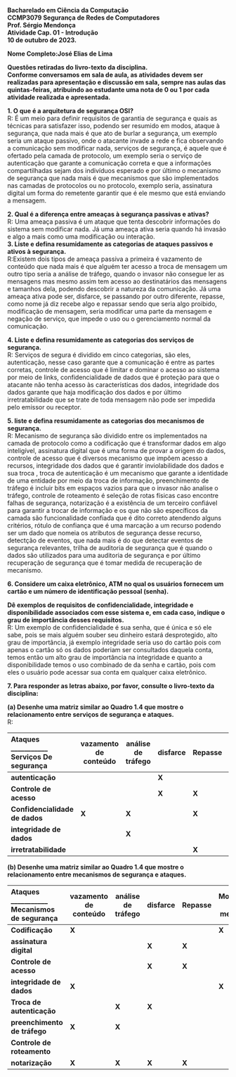 **Bacharelado em Ciência da Computação**  
**CCMP3079 Segurança de Redes de Computadores**  
**Prof. Sérgio Mendonça**  
**Atividade Cap. 01 \- Introdução**  
**10 de outubro de 2023\.**

**Nome Completo:José Elias de Lima**

**Questões retiradas do livro-texto da disciplina.**  
**Conforme conversamos em sala de aula, as atividades devem ser realizadas para apresentação e discussão em sala, sempre nas aulas das quintas-feiras, atribuindo ao estudante uma nota de 0 ou 1 por cada atividade realizada e apresentada.**

**1\. O que é a arquitetura de segurança OSI?**  
R: É um meio para definir requisitos de garantia de segurança e quais as técnicas para satisfazer isso, podendo ser resumido em modos, ataque à segurança, que nada mais é que ato de burlar a segurança, um exemplo seria um ataque passivo, onde o atacante invade a rede e fica observando a comunicação sem modificar nada, serviços de segurança, é aquele que é ofertado pela camada de protocolo, um exemplo seria o serviço de autenticação que garante a comunicação correta e que a informações compartilhadas sejam dos indivíduos esperado e por último o mecanismo de segurança que nada mais é que mecanismos que são implementados nas camadas de protocolos ou no protocolo, exemplo seria, assinatura digital um forma do remetente garantir que é ele mesmo que está enviando a mensagem.

**2\. Qual é a diferença entre ameaças à segurança passivas e ativas?**  
R: Uma ameaça passiva é um ataque que tenta descobrir informações do sistema sem modificar nada. Já uma ameaça ativa seria quando há invasão e algo a mais como uma modificação ou interação.  
**3\. Liste e defina resumidamente as categorias de ataques passivos e ativos à segurança.**  
R:Existem dois tipos de  ameaça passiva a primeira é vazamento de conteúdo que nada mais é que alguém ter acesso a troca de mensagem um outro tipo seria a análise de tráfego, quando o invasor não consegue ler as mensagens mas mesmo assim tem acesso ao destinatários das mensagens e tamanhos dela, podendo descobrir a natureza da comunicação. Já uma ameaça ativa pode ser, disfarce, se passando por outro diferente, repasse, como nome já diz recebe algo e repassar sendo que seria algo proibido, modificação de mensagem, seria modificar uma parte da mensagem e negação de serviço, que impede o uso ou o gerenciamento normal da comunicação.

**4\. Liste e defina resumidamente as categorias dos serviços de segurança.**  
R: Serviços de segura é dividido em cinco categorias, são eles, autenticação, nesse caso garante que a comunicação é entre as partes corretas, controle de acesso que é limitar e dominar o acesso ao sistema por meio de links, confidencialidade de dados que é proteção para que o atacante não tenha acesso às características dos dados, integridade dos dados garante que haja modificação dos dados e por último irretratabilidade que se trate de toda mensagem não pode ser impedida pelo emissor ou receptor.

**5\. liste e defina resumidamente as categorias dos mecanismos de segurança.**  
R: Mecanismo de segurança são dividido entre os implementados na camada de protocolo como a codificação que é transformar dados em algo inteligível, assinatura digital que é uma forma de provar a origem do dados, controle de acesso que é diversos mecanismo que impôem acesso a recursos, integridade dos dados que é garantir inviolabilidade dos dados e sua troca , troca de autenticação é um mecanismo que garante a identidade de uma entidade por meio da troca de informação, preenchimento de tráfego é incluir bits em espaços vazios para que o invasor não analise o tráfego, controle de roteamento é seleção de rotas físicas caso encontre falhas de segurança, notarização é a existência de um terceiro confiável para garantir a trocar de informação  e os que não são específicos da camada são funcionalidade confiada que é dito correto atendendo alguns critérios, rótulo de confiança que é uma marcação a um recurso podendo ser um dado que nomeia os atributos de segurança desse recurso, detectção de eventos, que nada mais é do que detectar eventos de segurança relevantes, trilha de auditoria de segurança que é quando o dados são utilizados para uma auditoria de segurança e por último recuperação de segurança que é tomar medida de recuperação de mecanismo.

**6\. Considere um caixa eletrônico, ATM no qual os usuários fornecem um cartão e um número de identificação pessoal (senha).** 

**Dê exemplos de requisitos de confidencialidade, integridade e disponibilidade associados com esse sistema e, em cada caso, indique o grau de importância desses requisitos.**  
R: Um exemplo de confidencialidade é sua senha, que é única e só ele sabe, pois se mais alguém souber seu dinheiro estará desprotegido, alto grau de importância, já exemplo integridade seria uso do cartão pois com apenas o cartão só os dados poderiam ser consultados daquela conta, temos então um alto grau de importância na integridade e quanto a disponibilidade temos o uso combinado de da senha e cartão, pois com eles o usuário pode acessar sua conta em qualquer caixa eletrônico.

**7\. Para responder as letras abaixo, por favor, consulte o livro-texto da disciplina:**

**(a) Desenhe uma matriz similar ao Quadro 1.4 que mostre o relacionamento entre serviços de segurança e ataques.**  
R: 

| Ataques \_\_\_\_\_\_\_\_\_\_\_ Serviços De segurança | vazamento de conteúdo | análise de tráfego   | disfarce   | Repasse   | Modificação de mensagens  | negação de serviço  |
| :---- | ----- | ----- | ----- | ----- | ----- | ----- |
| **autenticação**  |  |  | **X** |  |  |  |
| **Controle de acesso** |  |  | **X** | **X** |  |  |
| **Confidencialidade de dados** | **X** | **X** |  | **X** | **X** |  |
| **integridade de dados** |  | **X** |  |  | **X** |  |
| **irretratabilidade** |  |  |  | **X** |  | **X** |

**(b) Desenhe uma matriz similar ao Quadro 1.4 que mostre o relacionamento entre mecanismos de segurança e ataques.**

| Ataques \_\_\_\_\_\_\_\_\_\_\_ Mecanismos de segurança | vazamento de conteúdo | análise de tráfego   | disfarce   | Repasse   | Modificação de mensagens  | negação de serviço  |
| :---- | ----- | ----- | ----- | ----- | ----- | ----- |
| **Codificação** | **X** |  |  |  | **X** |  |
| **assinatura digital** |  |  | **X** | **X** |  |  |
| **Controle de acesso** |  |  | **X** | **X** |  |  |
| **integridade de dados** | **X** |  |  |  | **X** |  |
| **Troca de autenticação** |  | **X** | **X** |  |  |  |
| **preenchimento de tráfego** | **X** | **X** |  |  |  |  |
| **Controle de roteamento** |  |  |  |  |  | **X** |
| **notarização** | **X** | **X** | **X** | **X** |  |  |

